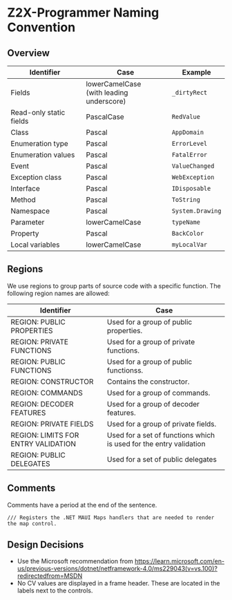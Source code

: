 # Z2X-Programmer Naming Convention
## Overview
| Identifier  | Case   | Example |
|---|---|---|
| Fields   | lowerCamelCase <br>(with leading underscore)  |  `_dirtyRect` |
| Read-only static fields  | PascalCase  | `RedValue`  |
| Class | Pascal  |  `AppDomain` |
| Enumeration type  |  Pascal | `ErrorLevel`	  |
| Enumeration values | Pascal  |  `FatalError` |
| Event |  	 Pascal  |  `ValueChanged` |
| Exception class | Pascal | `WebException`|
| Interface | Pascal | `IDisposable` |
| Method | Pascal | `ToString` |
| Namespace | Pascal |`System.Drawing` |
| Parameter | lowerCamelCase | `typeName` |
| Property | Pascal | `BackColor` |
| Local variables | lowerCamelCase | `myLocalVar` |


## Regions
We use regions to group parts of source code with a specific function. The following region names are allowed:

| Identifier  | Case   | 
|-----|-----|
| REGION: PUBLIC PROPERTIES | Used for a group of public properties.|
| REGION: PRIVATE FUNCTIONS | Used for a group of private functions.|
| REGION: PUBLIC FUNCTIONS | Used for a group of public functionss.|
| REGION: CONSTRUCTOR | Contains the constructor.|
| REGION: COMMANDS | Used for a group of commands.
| REGION: DECODER FEATURES | Used for a group of decoder features.|
| REGION: PRIVATE FIELDS | Used for a group of private fields.|
| REGION: LIMITS FOR ENTRY VALIDATION | Used for a set of functions which is used for the entry validation |
| REGION: PUBLIC DELEGATES | Used for a set of public delegates |

## Comments
Comments have a period at the end of the sentence.

`
/// Registers the .NET MAUI Maps handlers that are needed to render the map control.
`

## Design Decisions
* Use the Microsoft recommendation from https://learn.microsoft.com/en-us/previous-versions/dotnet/netframework-4.0/ms229043(v=vs.100)?redirectedfrom=MSDN
* No CV values are displayed in a frame header. These are located in the labels next to the controls.
